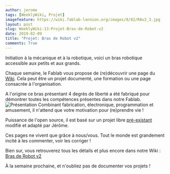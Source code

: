```yaml
---
author: jerome
tags: [WeeklyWiki, Projet]
imagefeature: https://wiki.fablab-lannion.org/images/8/82/RAv2_3.jpg
layout: post
slug: WeeklyWiki-13-Projet-Bras-de-Robot-v2
date: 2019-02-09
title: "Projet: Bras de Robot v2"
comments: True
---
```


Initiation à la mécanique et à la robotique, voici un bras robotique accessible aux petits et aux grands.

Chaque semaine, le Fablab vous propose de (re)découvrir une page du [Wiki](https://wiki.fablab-lannion.org). Cela peut être un projet documenté, une formation ou une page consacrée à l'organisation.

A l'origine ce bras présentant 4 degrés de liberté a été fabriqué pour démontrer toutes les compétences présentes dans notre Fablab.
![Présentation](https://wiki.fablab-lannion.org/images/thumb/0/0c/RAv2_overview.png/800px-RAv2_overview.png)
Combinant fabrication, électronique, programmation et amusement, il n'attend que votre motivation pour (re)prendre vie !

Puissance de l'open source, il est basé sur un projet libre [pré-existant](http://learn.mime.co.uk/docs/building-the-mearm-deluxe/) modifié et adapté par Jérôme.

Ces pages ne vivent que grâce à nous/vous. Tout le monde est grandement incité à les commenter, voir les corriger !

Bien sur, vous retrouverez tous les détails et plus encore dans notre Wiki : [Bras de Robot v2](https://wiki.fablab-lannion.org/index.php?title=Bras_de_Robot_v2)

À la semaine prochaine, et n'oubliez pas de documenter vos projets !


